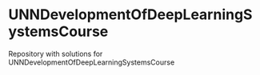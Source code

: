 # UNNDevelopmentOfDeepLearningSystemsCourse
Repository with solutions for UNNDevelopmentOfDeepLearningSystemsCourse
